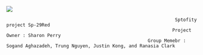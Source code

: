 ![](https://www.ajc.com/resizer/eXZVM5hz8HvYppr_U1R4c0YkcRU=/1200x630/cloudfront-us-east-1.images.arcpublishing.com/ajc/BVMLJOI6YMOI5V7AXOGVUKGS2A.png)

                                                                  Sptofity project Sp-29Red 
                                                                 Project Owner : Sharon Perry
                                                        Group Memebr : Sogand Aghazadeh, Trung Nguyen, Justin Kong, and Ranasia Clark
